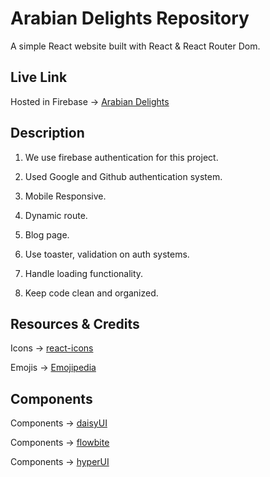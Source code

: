 # Arabian Delights Repository

A simple React website built with React & React Router Dom.

## Live Link

Hosted in Firebase -> [Arabian Delights](https://chef-recipe-hunter-6deb0.web.app/chefsInfo/0)

## Description

1. We use firebase authentication for this project.

2. Used Google and Github authentication system.

3. Mobile Responsive.

4. Dynamic route.

5. Blog page.

6. Use toaster, validation on auth systems.

7. Handle loading functionality.

8. Keep code clean and organized.


## Resources & Credits

Icons -> [react-icons](https://react-icons.github.io/react-icons)

Emojis -> [Emojipedia](https://emojipedia.org/)


## Components

Components -> [daisyUI](https://daisyui.com/)

Components -> [flowbite](https://flowbite-react.com/)

Components -> [hyperUI](https://www.hyperui.dev/)